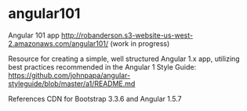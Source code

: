 # angular101
Angular 101 app 
http://robanderson.s3-website-us-west-2.amazonaws.com/angular101/  (work in progress)

Resource for creating a simple, well structured Angular 1.x app, utilizing best practices recommended in the Angular 1 Style Guide: https://github.com/johnpapa/angular-styleguide/blob/master/a1/README.md

References CDN for Bootstrap 3.3.6 and Angular 1.5.7
